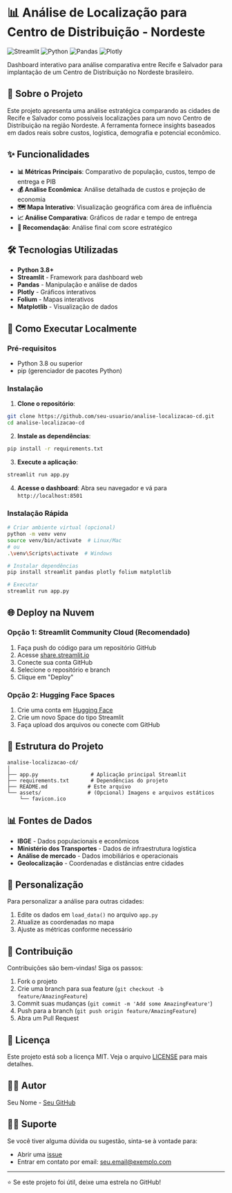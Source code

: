 # 📊 Análise de Localização para Centro de Distribuição - Nordeste

![Streamlit](https://img.shields.io/badge/Streamlit-FF4B4B?style=for-the-badge&logo=Streamlit&logoColor=white)
![Python](https://img.shields.io/badge/Python-3776AB?style=for-the-badge&logo=python&logoColor=white)
![Pandas](https://img.shields.io/badge/Pandas-2C2D72?style=for-the-badge&logo=pandas&logoColor=white)
![Plotly](https://img.shields.io/badge/Plotly-3F4F75?style=for-the-badge&logo=plotly&logoColor=white)

Dashboard interativo para análise comparativa entre Recife e Salvador para implantação de um Centro de Distribuição no Nordeste brasileiro.

## 🎯 Sobre o Projeto

Este projeto apresenta uma análise estratégica comparando as cidades de Recife e Salvador como possíveis localizações para um novo Centro de Distribuição na região Nordeste. A ferramenta fornece insights baseados em dados reais sobre custos, logística, demografia e potencial econômico.

## ✨ Funcionalidades

- **📊 Métricas Principais**: Comparativo de população, custos, tempo de entrega e PIB
- **💰 Análise Econômica**: Análise detalhada de custos e projeção de economia
- **🗺️ Mapa Interativo**: Visualização geográfica com área de influência
- **📈 Análise Comparativa**: Gráficos de radar e tempo de entrega
- **🎯 Recomendação**: Análise final com score estratégico

## 🛠️ Tecnologias Utilizadas

- **Python 3.8+**
- **Streamlit** - Framework para dashboard web
- **Pandas** - Manipulação e análise de dados
- **Plotly** - Gráficos interativos
- **Folium** - Mapas interativos
- **Matplotlib** - Visualização de dados

## 🚀 Como Executar Localmente

### Pré-requisitos

- Python 3.8 ou superior
- pip (gerenciador de pacotes Python)

### Instalação

1. **Clone o repositório**:
```bash
git clone https://github.com/seu-usuario/analise-localizacao-cd.git
cd analise-localizacao-cd
```

2. **Instale as dependências**:
```bash
pip install -r requirements.txt
```

3. **Execute a aplicação**:
```bash
streamlit run app.py
```

4. **Acesse o dashboard**:
Abra seu navegador e vá para `http://localhost:8501`

### Instalação Rápida

```bash
# Criar ambiente virtual (opcional)
python -m venv venv
source venv/bin/activate  # Linux/Mac
# ou
.\venv\Scripts\activate  # Windows

# Instalar dependências
pip install streamlit pandas plotly folium matplotlib

# Executar
streamlit run app.py
```

## 🌐 Deploy na Nuvem

### Opção 1: Streamlit Community Cloud (Recomendado)

1. Faça push do código para um repositório GitHub
2. Acesse [share.streamlit.io](https://share.streamlit.io/)
3. Conecte sua conta GitHub
4. Selecione o repositório e branch
5. Clique em "Deploy"

### Opção 2: Hugging Face Spaces

1. Crie uma conta em [Hugging Face](https://huggingface.co/)
2. Crie um novo Space do tipo Streamlit
3. Faça upload dos arquivos ou conecte com GitHub

## 📁 Estrutura do Projeto

```
analise-localizacao-cd/
│
├── app.py                 # Aplicação principal Streamlit
├── requirements.txt       # Dependências do projeto
├── README.md             # Este arquivo
└── assets/               # (Opcional) Imagens e arquivos estáticos
    └── favicon.ico
```

## 📊 Fontes de Dados

- **IBGE** - Dados populacionais e econômicos
- **Ministério dos Transportes** - Dados de infraestrutura logística
- **Análise de mercado** - Dados imobiliários e operacionais
- **Geolocalização** - Coordenadas e distâncias entre cidades

## 🎨 Personalização

Para personalizar a análise para outras cidades:

1. Edite os dados em `load_data()` no arquivo `app.py`
2. Atualize as coordenadas no mapa
3. Ajuste as métricas conforme necessário

## 🤝 Contribuição

Contribuições são bem-vindas! Siga os passos:

1. Fork o projeto
2. Crie uma branch para sua feature (`git checkout -b feature/AmazingFeature`)
3. Commit suas mudanças (`git commit -m 'Add some AmazingFeature'`)
4. Push para a branch (`git push origin feature/AmazingFeature`)
5. Abra um Pull Request

## 📝 Licença

Este projeto está sob a licença MIT. Veja o arquivo [LICENSE](LICENSE) para mais detalhes.

## 👨‍💻 Autor

Seu Nome - [Seu GitHub](https://github.com/seu-usuario)

## 🙋‍♂️ Suporte

Se você tiver alguma dúvida ou sugestão, sinta-se à vontade para:

- Abrir uma [issue](https://github.com/seu-usuario/analise-localizacao-cd/issues)
- Entrar em contato por email: seu.email@exemplo.com

---

⭐️ Se este projeto foi útil, deixe uma estrela no GitHub!
